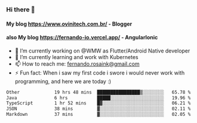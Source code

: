 ### Hi there 👋

#### My blog https://www.ovinitech.com.br/ - Blogger
#### also My blog https://fernando-io.vercel.app/ - AngularIonic

- 🔭 I’m currently working on @WMW as Flutter/Android Native developer
- 🌱 I’m currently learning and work with Kubernetes
- 📫 How to reach me: fernando.rosaink@gmail.com 
- ⚡ Fun fact: When i saw my first code i swore i would never work with programming, and here we are today :)

<!--START_SECTION:waka-->

```txt
Other             19 hrs 48 mins  ████████████████▒░░░░░░░░   65.78 %
Java              6 hrs           █████░░░░░░░░░░░░░░░░░░░░   19.96 %
TypeScript        1 hr 52 mins    █▓░░░░░░░░░░░░░░░░░░░░░░░   06.21 %
JSON              38 mins         ▓░░░░░░░░░░░░░░░░░░░░░░░░   02.11 %
Markdown          37 mins         ▓░░░░░░░░░░░░░░░░░░░░░░░░   02.05 %
```

<!--END_SECTION:waka-->
